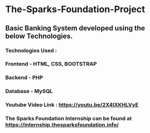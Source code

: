 # The-Sparks-Foundation-Project
## Basic Banking System developed using the below Technologies.
### Technologies Used :
### Frontend - HTML, CSS, BOOTSTRAP
### Backend - PHP
### Database - MySQL
### Youtube Video Link : https://youtu.be/2X4IXKHLVyE
### The Sparks Foundation Internship can be found at https://internship.thesparksfoundation.info/
